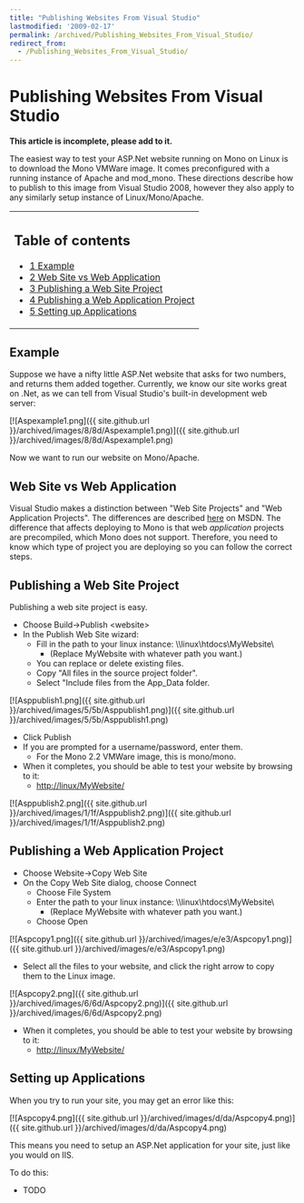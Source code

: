 ```yaml
---
title: "Publishing Websites From Visual Studio"
lastmodified: '2009-02-17'
permalink: /archived/Publishing_Websites_From_Visual_Studio/
redirect_from:
  - /Publishing_Websites_From_Visual_Studio/
---
```


Publishing Websites From Visual Studio
======================================

**This article is incomplete, please add to it.**

The easiest way to test your ASP.Net website running on Mono on Linux is to download the Mono VMWare image. It comes preconfigured with a running instance of Apache and mod\_mono. These directions describe how to publish to this image from Visual Studio 2008, however they also apply to any similarly setup instance of Linux/Mono/Apache.

<table>
<col width="100%" />
<tbody>
<tr class="odd">
<td align="left"><h2>Table of contents</h2>
<ul>
<li><a href="#example">1 Example</a></li>
<li><a href="#web-site-vs-web-application">2 Web Site vs Web Application</a></li>
<li><a href="#publishing-a-web-site-project">3 Publishing a Web Site Project</a></li>
<li><a href="#publishing-a-web-application-project">4 Publishing a Web Application Project</a></li>
<li><a href="#setting-up-applications">5 Setting up Applications</a></li>
</ul></td>
</tr>
</tbody>
</table>

Example
-------

Suppose we have a nifty little ASP.Net website that asks for two numbers, and returns them added together. Currently, we know our site works great on .Net, as we can tell from Visual Studio's built-in development web server:

[![Aspexample1.png]({{ site.github.url }}/archived/images/8/8d/Aspexample1.png)]({{ site.github.url }}/archived/images/8/8d/Aspexample1.png)

Now we want to run our website on Mono/Apache.

Web Site vs Web Application
---------------------------

Visual Studio makes a distinction between "Web Site Projects" and "Web Application Projects". The differences are described [here](http://msdn.microsoft.com/en-us/library/aa730880(VS.80).aspx#wapp_topic5) on MSDN. The difference that affects deploying to Mono is that web *application* projects are precompiled, which Mono does not support. Therefore, you need to know which type of project you are deploying so you can follow the correct steps.

Publishing a Web Site Project
-----------------------------

Publishing a web site project is easy.

-   Choose Build-\>Publish \<website\>
-   In the Publish Web Site wizard:
    -   Fill in the path to your linux instance: \\\\linux\\htdocs\\MyWebsite\\
        -   (Replace MyWebsite with whatever path you want.)
    -   You can replace or delete existing files.
    -   Copy "All files in the source project folder".
    -   Select "Include files from the App\_Data folder.

[![Asppublish1.png]({{ site.github.url }}/archived/images/5/5b/Asppublish1.png)]({{ site.github.url }}/archived/images/5/5b/Asppublish1.png)

-   Click Publish
-   If you are prompted for a username/password, enter them.
    -   For the Mono 2.2 VMWare image, this is mono/mono.
-   When it completes, you should be able to test your website by browsing to it:
    -   <http://linux/MyWebsite/>

[![Asppublish2.png]({{ site.github.url }}/archived/images/1/1f/Asppublish2.png)]({{ site.github.url }}/archived/images/1/1f/Asppublish2.png)

Publishing a Web Application Project
------------------------------------

-   Choose Website-\>Copy Web Site
-   On the Copy Web Site dialog, choose Connect
    -   Choose File System
    -   Enter the path to your linux instance: \\\\linux\\htdocs\\MyWebsite\\
        -   (Replace MyWebsite with whatever path you want.)
    -   Choose Open

[![Aspcopy1.png]({{ site.github.url }}/archived/images/e/e3/Aspcopy1.png)]({{ site.github.url }}/archived/images/e/e3/Aspcopy1.png)

-   Select all the files to your website, and click the right arrow to copy them to the Linux image.

[![Aspcopy2.png]({{ site.github.url }}/archived/images/6/6d/Aspcopy2.png)]({{ site.github.url }}/archived/images/6/6d/Aspcopy2.png)

-   When it completes, you should be able to test your website by browsing to it:
    -   <http://linux/MyWebsite/>

Setting up Applications
-----------------------

When you try to run your site, you may get an error like this:

[![Aspcopy4.png]({{ site.github.url }}/archived/images/d/da/Aspcopy4.png)]({{ site.github.url }}/archived/images/d/da/Aspcopy4.png)

This means you need to setup an ASP.Net application for your site, just like you would on IIS.

To do this:

-   TODO


